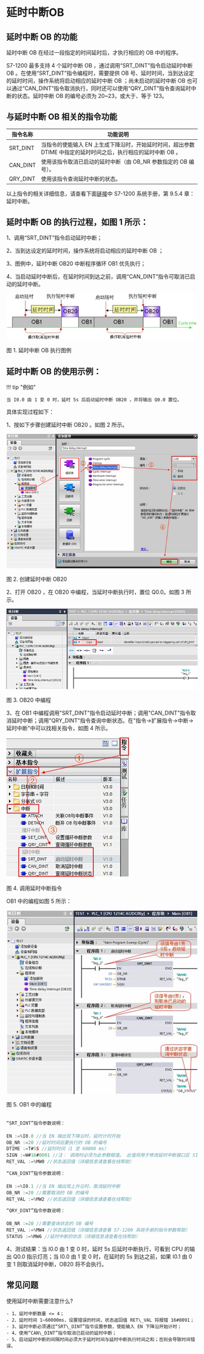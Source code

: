 
# 延时中断OB

## 延时中断 OB 的功能

延时中断 OB 在经过一段指定的时间延时后，才执行相应的 OB 中的程序。

S7-1200 最多支持 4 个延时中断 OB ，通过调用“SRT\_DINT”指令启动延时中断 OB 。在使用“SRT\_DINT”指令编程时，需要提供 OB 号、延时时间，当到达设定的延时时间，操作系统将启动相应的延时中断 OB ；尚未启动的延时中断 OB 也可以通过“CAN\_DINT”指令取消执行，同时还可以使用“QRY\_DINT”指令查询延时中断的状态。延时中断 OB 的编号必须为 20~23，或大于、等于 123。

## 与延时中断 OB 相关的指令功能

| 指令名称 | 功能说明                                                                                                        |
| -------- | --------------------------------------------------------------------------------------------------------------- |
| SRT_DINT | 当指令的使能输入 EN 上生成下降沿时，开始延时时间，超出参数 DTIME 中指定的延时时间之后，执行相应的延时中断 OB 。 |
| CAN_DINT | 使用该指令取消已启动的延时中断（由 OB_NR 参数指定的 OB 编号）。                                                 |
| QRY_DINT | 使用该指令查询延时中断的状态。                                                                                  |

以上指令的相关详细信息，请查看下面[链接](../../../source/index.md)中 S7-1200 系统手册，第 9.5.4 章：延时中断。

## 延时中断 OB 的执行过程，如图 1 所示：

1、调用“SRT\_DINT”指令启动延时中断；

2、当到达设定的延时时间，操作系统将启动相应的延时中断 OB ；

3、图例中，延时中断 OB20 中断程序循环 OB1 优先执行；

4、当启动延时中断后，在延时时间到达之前，调用“CAN\_DINT”指令可取消已启动的延时中断。

![](images/03-01.jpg)

图 1. 延时中断 OB 执行图例

## 延时中断 OB 的使用示例：

!!! tip "例如"

    当 I0.0 由 1 变 0 时，延时 5s 后启动延时中断 OB20 ，并将输出 Q0.0 置位。


具体实现过程如下：

1、按如下步骤创建延时中断 OB20 。如图 2 所示。

![](images/03-02.JPG)

图 2. 创建延时中断 OB20

2、打开 OB20 ，在 OB20 中编程，当延时中断执行时，置位 Q0.0。如图 3 所示。

![](images/03-03.JPG)

图 3. OB20 中编程

3、在 OB1 中编程调用"SRT\_DINT"指令启动延时中断；调用"CAN\_DINT"指令取消延时中断；调用"QRY\_DINT"指令查询中断状态。在"指令->扩展指令->中断->延时中断"中可以找相关指令，如图 4 所示。

![](images/03-04.JPG)

图 4. 调用延时中断指令

OB1 中的编程如图 5 所示：

![](images/03-05.JPG)

图 5. OB1 中的编程

``` c

“SRT_DINT”指令参数说明：

EN :=%I0.0 //当 EN 端出现下降沿时，延时计时开始 
OB_NR :=20 //延时时间后要执行的 OB 的编号 
DTIME :=T#5S //延时时间（1 至 60000 ms） 
SIGN :=W#16#0001 //注： 调用时必须为此参数赋值。 此值将用于修改延时中断接口区 SIGN 的值，参考图 3 中红框，用于区分多个延时指令对应一个延时中断时的操作 
RET_VAL :=%MW0 //状态返回值（详细信息请查看在线帮助） 

```

``` c
“CAN_DINT”指令参数说明：

EN :=%I0.1 //当 EN 端出现上升沿时，取消延时中断 
OB_NR :=20 //需要取消的 OB 的编号 
RET_VAL :=%MW2 //状态返回值（详细信息请查看在线帮助） 

```

``` c
“QRY_DINT”指令参数说明：

OB_NR :=20 //需要查询状态的 OB 编号 
RET_VAL :=%MW4 //状态返回值（详细信息请查看 S7-1200 系统手册的指令参数帮助） 
STATUS :=%MW6 //延时中断的状态（详细信息请查看在线帮助） 

```

4、测试结果：当 I0.0 由 1 变 0 时，延时 5s 后延时中断执行，可看到 CPU 的输出 Q0.0 指示灯亮；当 I0.0 由 1 变 0 时，在延时的 5s 到达之前，如果 I0.1 由 0 变 1 则取消延时中断，OB20 将不会执行。

## 常见问题

使用延时中断需要注意什么?

    - 1、延时中断数量 <= 4；
    - 2、延时时间 1~60000ms，设置错误的时间，状态返回值 RET\_VAL 将报错 16#8091；
    - 3、延时中断必须通过“SRT\_DINT”指令设置参数，使能输入 EN 下降沿开始计时；
    - 4、使用“CAN\_DINT”指令取消已启动的延时中断；
    - 5、启动延时中断的间隔时间必须大于延时时间与延时中断执行时间之和；否则会导致时间错误。